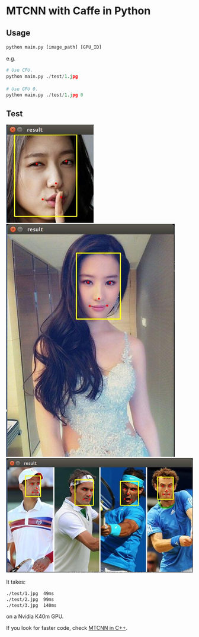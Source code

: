# MTCNN with Caffe in Python

## Usage
```Python
python main.py [image_path] [GPU_ID]
```
e.g.
```python
# Use CPU.
python main.py ./test/1.jpg

# Use GPU 0.
python main.py ./test/1.jpg 0
```

## Test
![1.jpg](./result/1.jpg)  
![2.jpg](./result/2.jpg)  
![3.jpg](./result/3.jpg)  


It takes:
```
./test/1.jpg  49ms  
./test/2.jpg  99ms  
./test/3.jpg  140ms  
```
on a Nvidia K40m GPU.

If you look for faster code, check [MTCNN in C++](https://github.com/DaFuCoding/MTCNN_Caffe).
